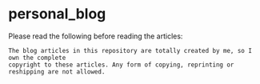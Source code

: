 # personal_blog

Please read the following before reading the articles:
    
    The blog articles in this repository are totally created by me, so I own the complete
    copyright to these articles. Any form of copying, reprinting or reshipping are not allowed.
